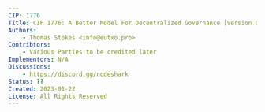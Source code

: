 ```yaml
---
CIP: 1776
Title: CIP 1776: A Better Model For Decentralized Governance [Version 0.5.1]
Authors:
    - Thomas Stokes <info@eutxo.pro>
Contribtors:
    - Various Parties to be credited later
Implementors: N/A
Discussions:
    - https://discord.gg/nodeshark
Status: ??
Created: 2023-01-22
License: All Rights Reserved
---
```

